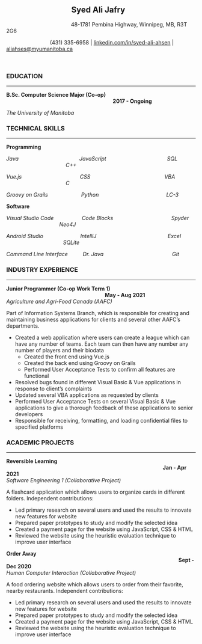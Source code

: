 <!-- ---
layout: post
title: Resume
--- -->


## **&emsp;&emsp;&emsp;&emsp;&emsp;&emsp;&emsp;&emsp; Syed Ali Jafry**

&emsp;&emsp;&emsp;&emsp;&emsp;&emsp;&emsp;&emsp;&emsp;&emsp;&emsp;&emsp; 48-1781 Pembina Highway, Winnipeg, MB, R3T 2G6  
  
&emsp;&emsp;&emsp;&emsp;&emsp;&emsp;&emsp;&emsp; 
(431) 335-6958 \| [linkedin.com/in/syed-ali-ahsen](linkedin.com/in/syed-ali-ahsen) \| [aliahses@myumanitoba.ca](aliahses@myumanitoba.ca)  

<br>

### **EDUCATION**

***
  
  **B.Sc. Computer Science Major (Co-op) &emsp;&emsp;&emsp;&emsp;&emsp;&emsp;&emsp;&emsp;&emsp;&emsp;&emsp;&emsp;&emsp;&emsp;&emsp;&emsp;&emsp;&emsp;&emsp;&emsp;
  2017 - Ongoing**  

_The University of Manitoba_  

### **TECHNICAL SKILLS**

***

**Programming**
  
  _Java 
  &emsp;&emsp;&emsp;&emsp;&emsp;&emsp;&emsp;&emsp;&emsp;&emsp;&emsp;
  JavaScript 
  &emsp;&emsp;&emsp;&emsp;&emsp;&emsp;&emsp;&emsp;&emsp;&emsp;&emsp;
  SQL 
  &emsp;&emsp;&emsp;&emsp;&emsp;&emsp;&emsp;&emsp;&emsp;&emsp;&emsp;
  C++_

  _Vue.js
  &emsp;&emsp;&emsp;&emsp;&emsp;&emsp;&emsp;&emsp;&emsp;&emsp;&ensp;
  CSS
  &emsp;&emsp;&emsp;&emsp;&emsp;&emsp;&emsp;&emsp;&emsp;&emsp;&emsp;&emsp;&emsp;&ensp;
  VBA
  &emsp;&emsp;&emsp;&emsp;&emsp;&emsp;&emsp;&emsp;&emsp;&emsp;&emsp;
  C_
    
  
  _Groovy on Grails
  &emsp;&emsp;&emsp;&emsp;&emsp;&ensp;&nbsp;
  Python
  &emsp;&emsp;&emsp;&emsp;&emsp;&emsp;&emsp;&emsp;&emsp;&emsp;&emsp;&emsp;&nbsp;
  LC-3_

  **Software**  

  _Visual Studio Code
  &emsp;&emsp;&emsp;&emsp;&nbsp;&ensp;
  Code Blocks
  &emsp;&emsp;&emsp;&emsp;&emsp;&emsp;&emsp;&emsp;&emsp;&emsp;&ensp;
  Spyder
  &emsp;&emsp;&nbsp;&emsp;&emsp;&emsp;&emsp;&emsp;&emsp;&emsp;&ensp;
  Neo4J_  
  
  _Android Studio
  &emsp;&emsp;&emsp;&emsp;&emsp;&emsp;&ensp;
  IntelliJ
  &emsp;&emsp;&emsp;&emsp;&emsp;&emsp;&emsp;&emsp;&emsp;&emsp;&emsp;&emsp;&emsp;
  Excel
  &emsp;&emsp;&emsp;&emsp;&emsp;&emsp;&emsp;&emsp;&emsp;&emsp;&ensp;
  SQLite_  
  
  _Command Line Interface
  &emsp;&emsp;&nbsp;
  Dr. Java
  &emsp;&emsp;&emsp;&emsp;&emsp;&emsp;&emsp;&emsp;&emsp;&emsp;&ensp;&ensp;&ensp;&ensp;&ensp;
  Git_  

### **INDUSTRY EXPERIENCE**

***
  
  **Junior Programmer (Co-op Work Term 1) 
  &emsp;&emsp;&emsp;&emsp;&emsp;&emsp;&emsp;&emsp;&emsp;&emsp;&emsp;&emsp;&emsp;&emsp;&emsp;&emsp;&emsp;&emsp;&ensp;
  May - Aug 2021**  
  _Agriculture and Agri-Food Canada (AAFC)_  

  Part of Information Systems Branch, which is responsible for creating and maintaining business applications for clients and several other AAFC’s departments.  
  * Created a web application where users can create a league which can have any number of teams. Each team can then have any number any number of players and their biodata  
    * Created the front end using Vue.js
    * Created the back end using Groovy on Grails
    * Performed User Acceptance Tests to confirm all features are functional 
  * Resolved bugs found in different Visual Basic & Vue applications in response to client’s complaints
  * Updated several VBA applications as requested by clients 
  * Performed User Acceptance Tests on several Visual Basic & Vue applications to give a thorough feedback of these applications to senior developers
  * Responsible for receiving, formatting, and loading confidential files to specified platforms 


### **ACADEMIC PROJECTS**

***
  
  **Reversible Learning 
  &emsp;&emsp;&emsp;&emsp;&emsp;&emsp;&emsp;&emsp;&emsp;&emsp;&emsp;&emsp;&emsp;&emsp;&emsp;&emsp;&emsp;&emsp;&emsp;&emsp;&emsp;&emsp;&emsp;&emsp;&emsp;&emsp;&emsp;&emsp;&emsp;&ensp;
  Jan - Apr 2021**  
  _Software Engineering 1 (Collaborative Project)_  

  A flashcard application which allows users to organize cards in different folders. Independent contributions:
  * Led primary research on several users and used the results to innovate new features for website
  * Prepared paper prototypes to study and modify the selected idea 
  *	Created a payment page for the website using JavaScript, CSS & HTML
  *	Reviewed the website using the heuristic evaluation technique to improve user interface

 **Order Away 
 &emsp;&emsp;&emsp;&emsp;&emsp;&emsp;&emsp;&emsp;&emsp;&emsp;&emsp;&emsp;&emsp;&emsp;&emsp;&emsp;&emsp;&emsp;&emsp;&emsp;&emsp;&emsp;&emsp;&emsp;&emsp;&emsp;&emsp;&emsp;&emsp;&emsp;&emsp;&emsp;&ensp;
 Sept - Dec 2020**  
 _Human Computer Interaction (Collaborative Project)_  

 A food ordering website which allows users to order from their favorite, nearby restaurants. Independent contributions:
 * Led primary research on several users and used the results to innovate new features for website
 *	Prepared paper prototypes to study and modify the selected idea 
 *	Created a payment page for the website using JavaScript, CSS & HTML
 *	Reviewed the website using the heuristic evaluation technique to improve user interface
